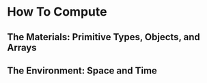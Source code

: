 # How To Compute

## The Materials: Primitive Types, Objects, and Arrays

## The Environment: Space and Time